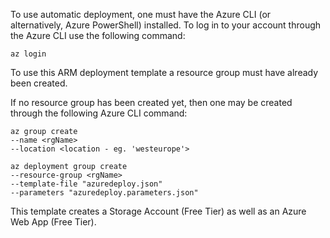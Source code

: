 To use automatic deployment, one must have the Azure CLI (or alternatively, Azure PowerShell) installed. To log in to your account through the Azure CLI use the following command:

```
az login
```

To use this ARM deployment template a resource group must have already been created. 

If no resource group has been created yet, then one may be created through the following Azure CLI command:
```
az group create 
--name <rgName> 
--location <location - eg. 'westeurope'>
```

```
az deployment group create 
--resource-group <rgName> 
--template-file "azuredeploy.json" 
--parameters "azuredeploy.parameters.json"
```

This template creates a Storage Account (Free Tier) as well as an Azure Web App (Free Tier).